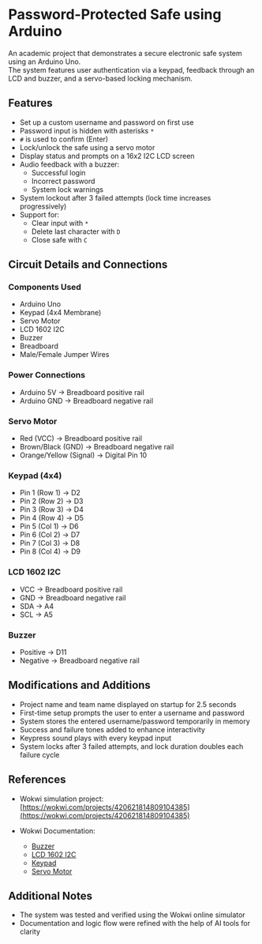 # Password-Protected Safe using Arduino

An academic project that demonstrates a secure electronic safe system using an Arduino Uno.  
The system features user authentication via a keypad, feedback through an LCD and buzzer, and a servo-based locking mechanism.

## Features

- Set up a custom username and password on first use  
- Password input is hidden with asterisks `*`  
- `#` is used to confirm (Enter)  
- Lock/unlock the safe using a servo motor  
- Display status and prompts on a 16x2 I2C LCD screen  
- Audio feedback with a buzzer:
  - Successful login  
  - Incorrect password  
  - System lock warnings  
- System lockout after 3 failed attempts (lock time increases progressively)
- Support for:
  - Clear input with `*`  
  - Delete last character with `D`  
  - Close safe with `C`  

## Circuit Details and Connections

### Components Used

- Arduino Uno  
- Keypad (4x4 Membrane)  
- Servo Motor  
- LCD 1602 I2C  
- Buzzer  
- Breadboard  
- Male/Female Jumper Wires  

### Power Connections

- Arduino 5V → Breadboard positive rail  
- Arduino GND → Breadboard negative rail  

### Servo Motor

- Red (VCC) → Breadboard positive rail  
- Brown/Black (GND) → Breadboard negative rail  
- Orange/Yellow (Signal) → Digital Pin 10  

### Keypad (4x4)

- Pin 1 (Row 1) → D2  
- Pin 2 (Row 2) → D3  
- Pin 3 (Row 3) → D4  
- Pin 4 (Row 4) → D5  
- Pin 5 (Col 1) → D6  
- Pin 6 (Col 2) → D7  
- Pin 7 (Col 3) → D8  
- Pin 8 (Col 4) → D9  

### LCD 1602 I2C

- VCC → Breadboard positive rail  
- GND → Breadboard negative rail  
- SDA → A4  
- SCL → A5  

### Buzzer

- Positive → D11  
- Negative → Breadboard negative rail  

## Modifications and Additions

- Project name and team name displayed on startup for 2.5 seconds  
- First-time setup prompts the user to enter a username and password  
- System stores the entered username/password temporarily in memory  
- Success and failure tones added to enhance interactivity  
- Keypress sound plays with every keypad input  
- System locks after 3 failed attempts, and lock duration doubles each failure cycle  

## References

- Wokwi simulation project:  
  [https://wokwi.com/projects/420621814809104385](https://wokwi.com/projects/420621814809104385)  

- Wokwi Documentation:  
  - [Buzzer](https://docs.wokwi.com/parts/wokwi-buzzer)  
  - [LCD 1602 I2C](https://docs.wokwi.com/parts/wokwi-lcd1602)  
  - [Keypad](https://docs.wokwi.com/parts/wokwi-membrane-keypad)  
  - [Servo Motor](https://docs.wokwi.com/parts/wokwi-servo)  

## Additional Notes

- The system was tested and verified using the Wokwi online simulator  
- Documentation and logic flow were refined with the help of AI tools for clarity  
